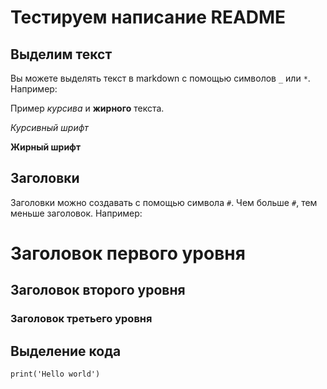 # Тестируем написание README

## Выделим текст

Вы можете выделять текст в markdown с помощью символов `_` или `*`. Например:

Пример _курсива_ и **жирного** текста.

_Курсивный шрифт_

**Жирный шрифт**

## Заголовки

Заголовки можно создавать с помощью символа `#`. Чем больше `#`, тем меньше заголовок. Например:

# Заголовок первого уровня
## Заголовок второго уровня
### Заголовок третьего уровня

## Выделение кода

```
print('Hello world')
```
